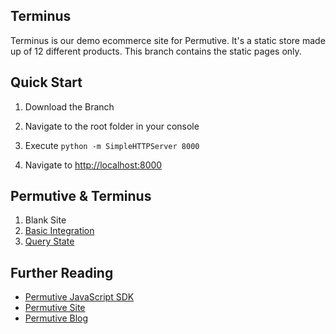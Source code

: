 ## Terminus

Terminus is our demo ecommerce site for Permutive. It's a static store made up of 12 different products.
This branch contains the static pages only.

## Quick Start

1. Download the Branch

2. Navigate to the root folder in your console

3. Execute `python -m SimpleHTTPServer 8000`

4. Navigate to [http://localhost:8000](http://localhost:8000)

## Permutive & Terminus

1. Blank Site
2. [Basic Integration](https://github.com/permutive/demo-ecom/tree/basic-integration)
3. [Query State](https://github.com/permutive/demo-ecom/tree/query-state)

## Further Reading

- [Permutive JavaScript SDK](https://github.com/permutive/permutive-javascript)
- [Permutive Site](http://www.permutive.com)
- [Permutive Blog](http://blog.permutive.com)
